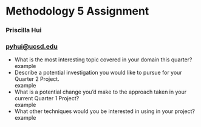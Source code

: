 # Methodology 5 Assignment
### Priscilla Hui
### pyhui@ucsd.edu


* What is the most interesting topic covered in your domain this quarter? <br>
  example
* Describe a potential investigation you would like to pursue for your Quarter 2 Project. <br>
  example
* What is a potential change you’d make to the approach taken in your current Quarter 1 Project? <br>
  example
* What other techniques would you be interested in using in your project? <br>
  example

